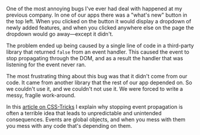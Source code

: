 <!--
{
  "layout": "article",
  "title": "The Dangers of Stopping Event Propagation",
  "date": "2014-05-20T06:32:55-07:00",
  "tags": [
    "JavaScript",
    "HTML"
  ]
}
-->

One of the most annoying bugs I've ever had deal with happened at my previous company. In one of our apps there was a "what's new" button in the top left. When you clicked on the button it would display a dropdown of newly added features, and when you clicked anywhere else on the page the dropdown would go away&mdash;except it didn't.

The problem ended up being caused by a single line of code in a third-party library that returned `false` from an event handler. This caused the event to stop propagating through the DOM, and as a result the handler that was listening for the event never ran.

The most frustrating thing about this bug was that it didn't come from our code. It came from another library that the rest of our app depended on. So we couldn't use it, and we couldn't not use it. We were forced to write a messy, fragile work-around.

In this [article on CSS-Tricks](http://css-tricks.com/dangers-stopping-event-propagation/) I explain why stopping event propagation is often a terrible idea that leads to unpredictable and unintended consequences. Events are global objects, and when you mess with them you mess with any code that's depending on them.
